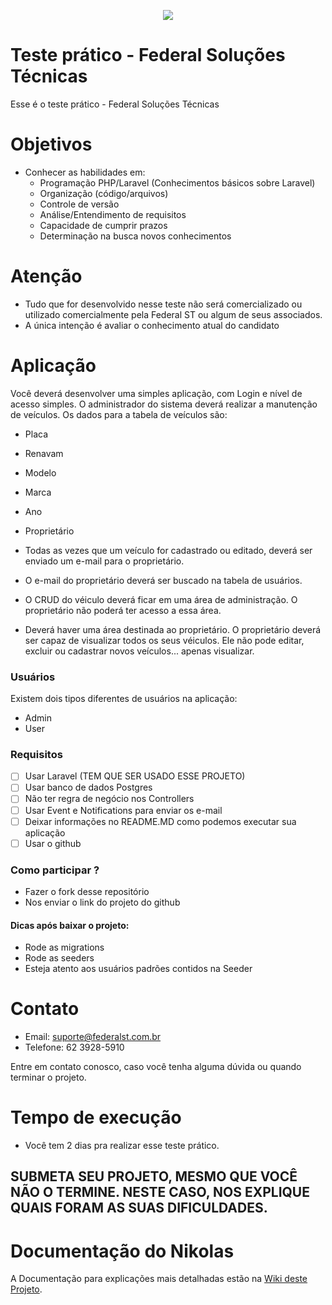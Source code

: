 <p align="center"><img src="http://site.federalst.com.br/fsmail.jpg"></p>


# Teste prático - Federal Soluções Técnicas

Esse é o teste prático - Federal Soluções Técnicas

# Objetivos
  - Conhecer as habilidades em:
    - Programação PHP/Laravel (Conhecimentos básicos sobre Laravel)
    - Organização (código/arquivos)
    - Controle de versão
    - Análise/Entendimento de requisitos
    - Capacidade de cumprir prazos
    - Determinação na busca novos conhecimentos

# Atenção
  - Tudo que for desenvolvido nesse teste não será comercializado ou utilizado comercialmente pela Federal ST ou algum de seus associados.
  - A única intenção é avaliar o conhecimento atual do candidato

# Aplicação
Você deverá desenvolver uma simples aplicação, com Login e nível de acesso simples.
O administrador do sistema deverá realizar a manutenção de veículos. Os dados para a tabela de veículos são:

 - Placa
 - Renavam
 - Modelo
 - Marca
 - Ano
 - Proprietário
 
- Todas as vezes que um veículo for cadastrado ou editado, deverá ser enviado um e-mail para o proprietário.
- O e-mail do proprietário deverá ser buscado na tabela de usuários.
- O CRUD do véiculo deverá ficar em uma área de administração. O proprietário não poderá ter acesso a essa área. 
- Deverá haver uma área destinada ao proprietário. O proprietário deverá ser capaz de visualizar todos os seus véiculos. Ele não pode editar, excluir ou cadastrar novos veículos... apenas visualizar.

### Usuários
Existem dois tipos diferentes de usuários na aplicação:
- Admin
- User

### Requisitos
- [ ] Usar Laravel (TEM QUE SER USADO ESSE PROJETO)
- [ ] Usar banco de dados Postgres
- [ ] Não ter regra de negócio nos Controllers
- [ ] Usar Event e Notifications para enviar os e-mail
- [ ] Deixar informações no README.MD como podemos executar sua aplicação
- [ ] Usar o github 

### Como participar ?
- Fazer o fork desse repositório
- Nos enviar o link do projeto do github

#### Dicas após baixar o projeto:
- Rode as migrations
- Rode as seeders
- Esteja atento aos usuários padrões contidos na Seeder


# Contato
- Email: suporte@federalst.com.br
- Telefone: 62 3928-5910 

Entre em contato conosco, caso você tenha alguma dúvida ou quando terminar o projeto.

# Tempo de execução
- Você tem 2 dias pra realizar esse teste prático.

## SUBMETA SEU PROJETO, MESMO QUE VOCÊ NÃO O TERMINE. NESTE CASO, NOS EXPLIQUE QUAIS FORAM AS SUAS DIFICULDADES. 


# Documentação do Nikolas

A Documentação para explicações mais detalhadas estão na [Wiki deste Projeto](https://github.com/NikolasMatias/teste/wiki).
